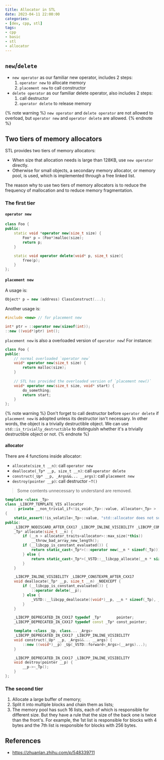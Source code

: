 ```yaml
---
title: Allocator in STL
date: 2023-04-11 22:00:00
categories:
- [dev, cpp, stl]
tags:
- cpp
- basic
- stl
- allocator
---
```


## `new`/`delete`

- `new operator` as our familiar new operator, includes 2 steps:
  1. `operator new` to allocate memory
  2. `placement new` to call constructor
- `delete operator` as our familiar delete operator, also includes 2 steps:
  1. call destructor
  2. `operator delete` to release memory

{% note warning %}
`new operator` and `delete operator` are not allowed to overload, but `operator new` and `operator delete` are allowed.
{% endnote %}

## Two tiers of memory allocators

STL provides two tiers of memory allocators:

- When size that allocation needs is large than 128KB, use `new operator` directly.
- Otherwise for small objects, a secondary memory allocator, or memory pool, is used, which is implemented through a free linked list.

The reason why to use two tiers of memory allocators is to reduce the frequency of mallocation and to reduce memory fragmentation.

### The first tier

#### `operator new`

```C++
class Foo {
public:
    static void *operator new(size_t size) {
        Foo* p = (Foo*)malloc(size);
        return p;
    }

    static void operator delete(void* p, size_t size){
        free(p);
    }
};
```

#### `placement new`

A usage is:

```C++
Object* p = new (address) ClassConstruct(...);
```

Another usage is:

```C++
#include <new> // for placement new

int* ptr = ::operator new(sizeof(int));
::new ((void*)ptr) int();
```

`placement new` is also a overloaded version of `operator new`! For instance:

```C++
class Foo {
public:
    // normal overloaded `operator new`
    void* operator new(size_t size) {
        return malloc(size);
    }
    ​
    // STL has provided the overloaded version of `placement new()`
    void* operator new(size_t size, void* start) { 
        do_something;
        return start; 
    }
};
```

{% note warning %}
Don't forget to call destructor before `operator delete` if `placement new` is adopted unless its destructor isn't necessary. In other words, the object is a trivially destructible object. We can use `std::is_trivially_destructible` to distinguish whether it's a trivially destructible object or not.
{% endnote %}

#### allocator

There are 4 functions inside allocator:

- `allocate(size_t __n)`: call `operator new`
- `deallocate(_Tp* __p, size_t __n)`: call `operator delete`
- `construct(_Up* __p, _Args&&... __args)`: call `placement new`
- `destroy(pointer __p)`: call destructor `~T()`

> Some contents unnecessary to understand are removed.

```C++
template <class _Tp>
class _LIBCPP_TEMPLATE_VIS allocator
    : private __non_trivial_if<!is_void<_Tp>::value, allocator<_Tp> >
{
    static_assert(!is_volatile<_Tp>::value, "std::allocator does not support volatile types");
public:
    _LIBCPP_NODISCARD_AFTER_CXX17 _LIBCPP_INLINE_VISIBILITY _LIBCPP_CONSTEXPR_AFTER_CXX17
    _Tp* allocate(size_t __n) {
        if (__n > allocator_traits<allocator>::max_size(*this))
            __throw_bad_array_new_length();
        if (__libcpp_is_constant_evaluated()) {
            return static_cast<_Tp*>(::operator new(__n * sizeof(_Tp)));
        } else {
            return static_cast<_Tp*>(_VSTD::__libcpp_allocate(__n * sizeof(_Tp), _LIBCPP_ALIGNOF(_Tp)));
        }
    }

    _LIBCPP_INLINE_VISIBILITY _LIBCPP_CONSTEXPR_AFTER_CXX17
    void deallocate(_Tp* __p, size_t __n) _NOEXCEPT {
        if (__libcpp_is_constant_evaluated()) {
            ::operator delete(__p);
        } else {
            _VSTD::__libcpp_deallocate((void*)__p, __n * sizeof(_Tp), _LIBCPP_ALIGNOF(_Tp));
        }
    }

    _LIBCPP_DEPRECATED_IN_CXX17 typedef _Tp*       pointer;
    _LIBCPP_DEPRECATED_IN_CXX17 typedef const _Tp* const_pointer;

    template <class _Up, class... _Args>
    _LIBCPP_DEPRECATED_IN_CXX17 _LIBCPP_INLINE_VISIBILITY
    void construct(_Up* __p, _Args&&... __args) {
        ::new ((void*)__p) _Up(_VSTD::forward<_Args>(__args)...);
    }

    _LIBCPP_DEPRECATED_IN_CXX17 _LIBCPP_INLINE_VISIBILITY
    void destroy(pointer __p) {
        __p->~_Tp();
    }
};
```

### The second tier

1. Allocate a large buffer of memory;
2. Split it into multiple blocks and chain them as lists;
3. The memory pool has such 16 lists, each of which is responsible for different size. But they have a rule that the size of the back one is twice than the front's. For example, the 1st list is responsible for blocks with 4 bytes and the 7th list is responsible for blocks with 256 bytes.

## References

- <https://zhuanlan.zhihu.com/p/548339711>
